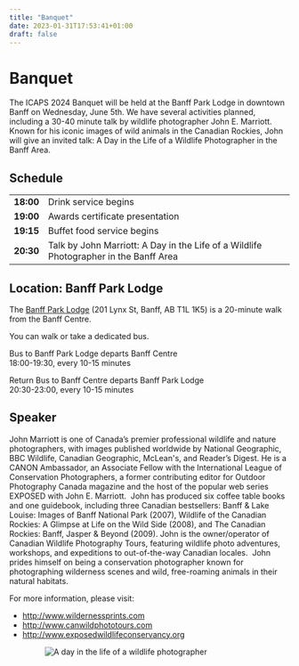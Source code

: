 ```yaml
---
title: "Banquet"
date: 2023-01-31T17:53:41+01:00
draft: false
---
```


# Banquet

The ICAPS 2024 Banquet will be held at the Banff Park Lodge in downtown Banff on Wednesday, June 5th.  We have several activities planned, including a 30-40 minute talk by wildlife photographer John E. Marriott. Known for his iconic images of wild animals in the Canadian Rockies, John will give an invited talk: A Day in the Life of a Wildlife Photographer in the Banff Area.

## Schedule

|||
|---|---|
|**18:00**|Drink service begins|
|**19:00**|Awards certificate presentation|
|**19:15**|Buffet food service begins|
|**20:30**|Talk by John Marriott: A Day in the Life of a Wildlife Photographer in the Banff Area|

## Location: Banff Park Lodge

The [Banff Park Lodge](https://maps.app.goo.gl/Wdsq8Q7wUWScsSeq7) (201 Lynx St, Banff, AB T1L 1K5) is a 20-minute walk from the Banff Centre.

You can walk or take a dedicated bus.

Bus to Banff Park Lodge departs Banff Centre \
18:00-19:30, every 10-15 minutes


Return Bus to Banff Centre departs Banff Park Lodge \
20:30-23:00, every 10-15 minutes

## Speaker

John Marriott is one of Canada’s premier professional wildlife and nature photographers, with images published worldwide by National Geographic, BBC Wildlife, Canadian Geographic, McLean's, and Reader’s Digest. He is a CANON Ambassador, an Associate Fellow with the International League of Conservation Photographers, a former contributing editor for Outdoor Photography Canada magazine and the host of the popular web series EXPOSED with John E. Marriott.
‍
John has produced six coffee table books and one guidebook, including three Canadian bestsellers: Banff & Lake Louise: Images of Banff National Park (2007), Wildlife of the Canadian Rockies: A Glimpse at Life on the Wild Side (2008), and The Canadian Rockies: Banff, Jasper & Beyond (2009). John is the owner/operator of Canadian Wildlife Photography Tours, featuring wildlife photo adventures, workshops, and expeditions to out-of-the-way Canadian locales.
‍
John prides himself on being a conservation photographer known for photographing wilderness scenes and wild, free-roaming animals in their natural habitats.

For more information, please visit:

- http://www.wildernessprints.com
- http://www.canwildphototours.com
- http://www.exposedwildlifeconservancy.org

<figure>
<div style="text-align:center; width:80%">
  <img
  src="/img/marriott.jpg"
  alt="A day in the life of a wildlife photographer">
  <figcaption></figcaption>
</div>
</figure>
